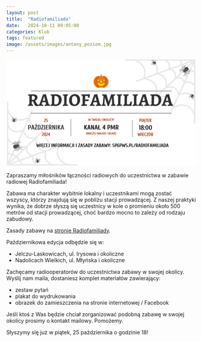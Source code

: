 ```yaml
---
layout: post
title:  "Radiofamiliada"
date:   2024-10-11 09:05:00
categories: Klub
tags: featured
image: /assets/images/anteny_poziom.jpg
---
```


![Ogłoszenie](/assets/article_images/radiofamiliada/radiofamiliada-white.png)

Zapraszamy miłośników łączności radiowych do uczestnictwa w zabawie radiowej Radiofamiliada!

Zabawa ma charakter wybitnie lokalny i uczestnikami mogą zostać wszyscy, którzy znajdują się w pobliżu stacji prowadzącej. Z naszej praktyki wynika, że dobrze słyszą się uczestnicy w kole o promieniu około 500 metrów od stacji prowadzącej, choć bardzo mocno to zależy od rodzaju zabudowy.

Zasady zabawy na [stronie Radiofamiliady](/radiofamiliada).

Październikowa edycja odbędzie się w:
 - Jelczu-Laskowicach, ul. Irysowa i okoliczne
 - Nadolicach Wielkich, ul. Młyńska i okoliczne

Zachęcamy radiooperatorów do uczestnictwa zabawy w swojej okolicy. Wyślij nam maila, dostaniesz komplet materiałów zawierający:
 - zestaw pytań
 - plakat do wydrukowania
 - obrazek do zamieszczenia na stronie internetowej / Facebook

Jeśli ktoś z Was będzie chciał zorganizować podobną zabawę w swojej okolicy prosimy o kontakt mailowy. Pomożemy.

Słyszymy się już w piątek, 25 października o godzinie 18!
